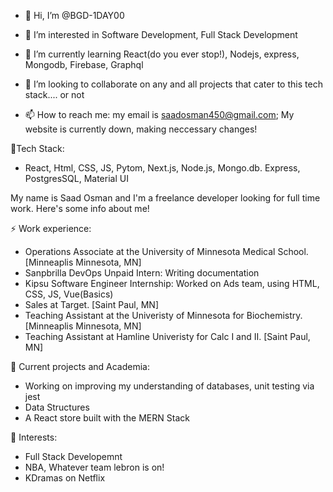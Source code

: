 - 👋 Hi, I’m @BGD-1DAY00


- 👀 I’m interested in Software Development, Full Stack Development
- 🌱 I’m currently learning React(do you ever stop!), Nodejs, express, Mongodb, Firebase, Graphql
- 💞️ I’m looking to collaborate on any and all projects that cater to this tech stack.... or not 
- 📫 How to reach me: my email is saadosman450@gmail.com; My website is currently down, making neccessary changes! 

🔭Tech Stack: 
-   React, Html, CSS, JS, Pytom, Next.js, Node.js, Mongo.db. Express, PostgresSQL, Material UI

My name is Saad Osman and I'm a freelance developer looking for full time work. Here's some info about me!

⚡ Work experience:

- Operations Associate at the University of Minnesota Medical School. [Minneaplis Minnesota, MN]
- Sanpbrilla DevOps Unpaid Intern: Writing documentation
- Kipsu Software Engineer Internship: Worked on Ads team, using HTML, CSS, JS, Vue(Basics)
- Sales at Target. [Saint Paul, MN]
- Teaching Assistant at the Univeristy of Minnesota for Biochemistry. [Minneaplis Minnesota, MN]
- Teaching Assistant at Hamline Univeristy for Calc I and II. [Saint Paul, MN]

🔭 Current projects and Academia:
-   Working on improving my understanding of databases, unit testing via jest
-   Data Structures
-   A React store built with the MERN Stack

🌱 Interests:

-   Full Stack Developemnt
-   NBA, Whatever team lebron is on!
-   KDramas on Netflix



<!---
BGD-1DAY00/BGD-1DAY00 is a ✨ special ✨ repository because its `README.md` (this file) appears on your GitHub profile.
You can click the Preview link to take a look at your changes.
--->
